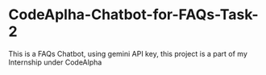 # CodeAplha-Chatbot-for-FAQs-Task-2
This is a FAQs Chatbot, using gemini API key, this project is a part of my Internship under CodeAlpha
